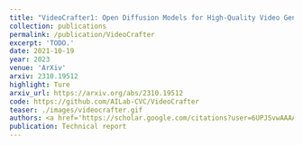 ```yaml
---
title: "VideoCrafter1: Open Diffusion Models for High-Quality Video Generation"
collection: publications
permalink: /publication/VideoCrafter
excerpt: 'TODO.'
date: 2021-10-19
year: 2023
venue: 'ArXiv'
arxiv: 2310.19512
highlight: Ture
arxiv_url: https://arxiv.org/abs/2310.19512
code: https://github.com/AILab-CVC/VideoCrafter
teaser: ./images/videocrafter.gif
authors: <a href='https://scholar.google.com/citations?user=6UPJSvwAAAAJ&hl=zh-CN'>Haoxin Chen 🧑‍💻</a>, Menghan Xia 🧑‍💻, Yingqing He 🧑‍💻, <a href='https://yzhang2016.github.io/'>Yong Zhang 🧑‍💻</a>,  <b>Xiaodong Cun🧑‍💻</b>, Shaoshu Yang, Jinbo Xing, Yaofang Liu, Qifeng Chen, <a href='https://xinntao.github.io/'>Xintao Wang</a>, Chao Weng, <a href="https://scholar.google.com/citations?user=4oXBp9UAAAAJ&hl=zh-CN" target="_blank">Ying Shan</a>
publication: Technical report
---
```

